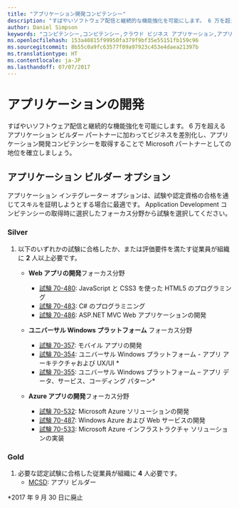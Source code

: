 ```yaml
---
title: "アプリケーション開発コンピテンシー"
description: "すばやいソフトウェア配信と継続的な機能強化を可能にします。 6 万を超えるアプリケーション ビルダー パートナーに加わってビジネスを差別化し、アプリケーション開発コンピテンシーを取得することで Microsoft パートナーとしての地位を確立しましょう。"
author: Daniel Simpson
keywords: "コンピテンシー,コンピテンシー,クラウド ビジネス アプリケーション,アプリケーション開発"
ms.openlocfilehash: 153a40815f99950fa379f9bf35e55151fb159c96
ms.sourcegitcommit: 8b55c0a9fc63577f09a97923c453e4daea21397b
ms.translationtype: HT
ms.contentlocale: ja-JP
ms.lasthandoff: 07/07/2017
---
```

# <a name="application-development"></a>アプリケーションの開発 

すばやいソフトウェア配信と継続的な機能強化を可能にします。 6 万を超えるアプリケーション ビルダー パートナーに加わってビジネスを差別化し、アプリケーション開発コンピテンシーを取得することで Microsoft パートナーとしての地位を確立しましょう。

## <a name="application-builder-option"></a>アプリケーション ビルダー オプション
アプリケーション インテグレーター オプションは、試験や認定資格の合格を通じてスキルを証明しようとする場合に最適です。  Application Development コンピテンシーの取得時に選択したフォーカス分野から試験を選択してください。


### <a name="silver"></a>Silver
1. 以下のいずれかの試験に合格したか、または評価要件を満たす従業員が組織に **2** 人以上必要です。

    - **Web アプリの開発**フォーカス分野
        - [試験 70-480](https://www.microsoft.com/en-us/learning/exam-70-480.aspx): JavaScript と CSS3 を使った HTML5 のプログラミング  
        - [試験 70-483](https://www.microsoft.com/en-us/learning/exam-70-483.aspx): C# のプログラミニング 
        - [試験 70-486](https://www.microsoft.com/en-us/learning/exam-70-486.aspx): ASP.NET MVC Web アプリケーションの開発  

    - **ユニバーサル Windows プラットフォーム** フォーカス分野
        - [試験 70-357](https://www.microsoft.com/en-us/learning/exam-70-357.aspx): モバイル アプリの開発 
        - [試験 70-354](https://www.microsoft.com/en-us/learning/exam-70-354.aspx): ユニバーサル Windows プラットフォーム - アプリ アーキテクチャおよび UX/UI *  
        - [試験 70-355](https://www.microsoft.com/en-us/learning/exam-70-355.aspx): ユニバーサル Windows プラットフォーム – アプリ データ、サービス、コーディング パターン*  

    - **Azure アプリの開発**フォーカス分野
        - [試験 70-532](https://www.microsoft.com/en-us/learning/exam-70-532.aspx): Microsoft Azure ソリューションの開発 
        - [試験 70-487](https://www.microsoft.com/en-us/learning/exam-70-487.aspx): Windows Azure および Web サービスの開発
        - [試験 70-533](https://www.microsoft.com/en-us/learning/exam-70-533.aspx): Microsoft Azure インフラストラクチャ ソリューションの実装   


### <a name="gold"></a>Gold
1. 必要な認定試験に合格した従業員が組織に **4** 人必要です。
    - [MCSD](https://www.microsoft.com/en-us/learning/mcsd-app-builder-certification.aspx): アプリ ビルダー 

*2017 年 9 月 30 日に廃止
